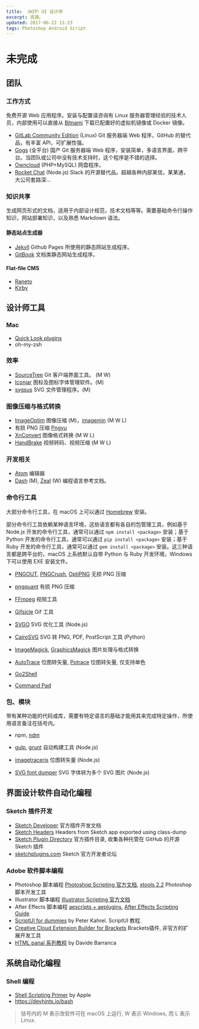 ```yaml
---
title: （WIP）UI 设计师
excerpt: 资源。
updated: 2017-06-22 13:23
tags: Photoshop Android Script
---
```


# 未完成

## 团队

### 工作方式

免费开源 Web 应用程序。安装与配置请咨询有 Linux 服务器管理经验的技术人员，内部使用可以直接从 [Bitnami](https://bitnami.com/) 下载已配置好的虚拟机镜像或 Docker 镜像。

- [GitLab Community Edition](https://about.gitlab.com/downloads/) (Linux) Git 服务器端 Web 程序，GitHub 的替代品，有丰富 API，可扩展性强。
- [Gogs](https://gogs.io/) (全平台) 国产 Git 服务器端 Web 程序，安装简单，多语言界面，跨平台。当团队或公司中没有技术支持时，这个程序是不错的选择。
- [Owncloud](https://owncloud.org/) (PHP+MySQL) 网盘程序。
- [Rocket Chat](https://rocket.chat/) (Node.js) Slack 的开源替代品。超越各种内部某信，某某通，大公司套路深...

### 知识共享

生成网页形式的文档，适用于内部设计规范，技术文档等等。需要基础命令行操作知识，网站部署知识，以及熟悉 Markdown 语法。

#### 静态站点生成器

- [Jekyll](http://jekyllrb.com/) Github Pages 所使用的静态网站生成程序。
- [GitBook](https://github.com/GitbookIO) 文档类静态网站生成程序。

#### Flat-file CMS

- [Raneto](http://raneto.com/)
- [Kirby](https://getkirby.com/)

## 设计师工具

### Mac

- [Quick Look plugins](https://github.com/sindresorhus/quick-look-plugins)
- oh-my-zsh

### 效率

- [SourceTree](https://www.sourcetreeapp.com/) Git 客户端界面工具。 (M W)
- [Iconjar](http://geticonjar.com/) 图标及图标字体管理软件。(M)
- [svgsus](http://www.svgs.us/) SVG 文件管理程序。(M)

### 图像压缩与格式转换

- [ImageOptim](https://imageoptim.com/) 图像压缩 (M)，[imagemin](https://github.com/imagemin/imagemin-app) (M W L)
- 有损 PNG 压缩 [Pngyu](http://nukesaq88.github.io/Pngyu/)
- [XnConvert](http://www.xnview.com/en/xnconvert/) 图像格式转换 (M W L)
- [HandBrake](https://handbrake.fr/) 视频转码、视频压缩 (M W L)

### 开发相关

- [Atom](https://atom.io/) 编辑器
- [Dash](https://kapeli.com/dash)  (M), [Zeal](https://zealdocs.org/) (W) 编程语言参考文档。

### 命令行工具

大部分命令行工具，在 macOS 上可以通过 [Homebrew](http://brew.sh/) 安装。

部分命令行工具依赖某种语言环境，这些语言都有各自的包管理工具，例如基于 Node.js 开发的命令行工具，通常可以通过 `npm install <package>` 安装；基于 Python 开发的命令行工具，通常可以通过 `pip install <package>` 安装；基于 Ruby 开发的命令行工具，通常可以通过 `gem install <package>` 安装。这三种语言都是跨平台的，macOS 上系统默认自带 Python 与 Ruby 开发环境，Windows 下可以使用 EXE 安装文件。

- [PNGOUT](http://advsys.net/ken/utils.htm), [PNGCrush](http://pmt.sourceforge.net/pngcrush/), [OptiPNG](http://optipng.sourceforge.net/) 无损 PNG 压缩
- [pngquant](https://pngquant.org/) 有损 PNG 压缩
- [FFmpeg](http://ffmpeg.org/) 视频工具
- [Gifsicle](http://www.lcdf.org/gifsicle/) Gif 工具
- [SVGO](https://github.com/svg/svgo) SVG 优化工具 (Node.js)
- [CairoSVG](http://cairosvg.org/) SVG 转 PNG, PDF, PostScript 工具 (Python)
- [ImageMagick](http://www.imagemagick.org/), [GraphicsMagick](http://www.graphicsmagick.org/)  图片处理与格式转换
- [AutoTrace](http://autotrace.sourceforge.net/) 位图转矢量, [Potrace](http://potrace.sourceforge.net) 位图转矢量, 仅支持单色



- [Go2Shell](http://zipzapmac.com/Go2Shell)
- [Command Pad](https://github.com/supnate/command-pad)

### 包、模块

带有某种功能的代码或库，需要有特定语言的基础才能用其来完成特定操作，所使用语言备注在括号内。

- npm, [ndm](https://github.com/720kb/ndm)


- [gulp](http://gulpjs.com/), [grunt](http://gruntjs.com/) 自动构建工具 (Node.js)
- [imagetracerjs](https://github.com/jankovicsandras/imagetracerjs) 位图转矢量 (Node.js)
- [SVG font dumper](https://github.com/fontello/svg-font-dump) SVG 字体转为多个 SVG 图片 (Node.js)

## 界面设计软件自动化编程

### Sketch 插件开发

- [Sketch Developer](http://developer.sketchapp.com/)  官方插件开发文档
- [Sketch Headers](https://github.com/abynim/Sketch-Headers) Headers from Sketch app exported using class-dump
- [Sketch Plugin Directory](https://github.com/sketchplugins/plugin-directory)  官方插件目录, 收集各种托管在 GitHub 的开源 Sketch 插件
- [sketchplugins.com](http://sketchplugins.com/) Sketch 官方开发者论坛

### Adobe 软件脚本编程

- Photoshop 脚本编程 [Photoshop Scripting 官方文档](http://www.adobe.com/devnet/photoshop/scripting.html), [xtools 2.2](http://sourceforge.net/projects/ps-scripts/files/xtools/v2.2/)  Photoshop 脚本开发工具
- Illustrator 脚本编程 [Illustrator Scripting 官方文档](http://www.adobe.com/devnet/illustrator/scripting.html)
- After Effects 脚本编程 [aescripts + aeplugins](https://aescripts.com/), [After Effects Scripting Guide](http://docs.aenhancers.com/)
- [ScriptUI for dummies](http://www.kahrel.plus.com/indesign/scriptui.html)  by Peter Kahrel. ScriptUI 教程.
- [Creative Cloud Extension Builder for Brackets](http://davidderaedt.github.io/CC-Extension-Builder-for-Brackets/)  Brackets插件, 非官方的扩展开发工具
- [HTML panal 系列教程](http://www.davidebarranca.com/category/code/html-panels/) by Davide Barranca



## 系统自动化编程

### Shell 编程

- [Shell Scripting Primer](https://developer.apple.com/library/mac/documentation/OpenSource/Conceptual/ShellScripting/shell_scripts/shell_scripts.html) by Apple
- https://devhints.io/bash


> 括号内的 M 表示改软件可在 macOS 上运行, W 表示 Windows, 而 L 表示 Linux.
